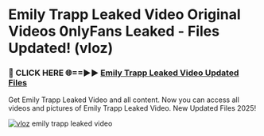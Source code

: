 # Emily Trapp Leaked Video Original Videos 0nlyFans Leaked - Files Updated! (vloz)

<h3>🔴 CLICK HERE 🌐==►► <a href="https://tinyurl.com/4seja8ks" rel="nofollow">Emily Trapp Leaked Video Updated Files</a></h3>

Get Emily Trapp Leaked Video and all content. Now you can access all videos and pictures of Emily Trapp Leaked Video. New Updated Files 2025!

[![vloz](https://i.imgur.com/EWjZXRe.gif)](https://tinyurl.com/4seja8ks)
emily trapp leaked video